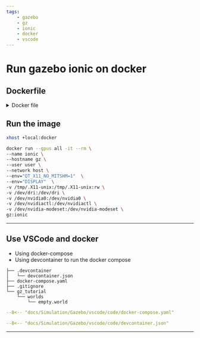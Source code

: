 ```yaml
---
tags:
    - gazebo
    - gz
    - ionic
    - docker
    - vscode
---
```


# Run gazebo ionic on docker


## Dockerfile

<details>
    <summary>Docker file</summary>

```dockerfile
--8<-- "docs/Simulation/ionic/vscode/code/Dockerfile"
```
</details>

## Run the image

```bash
xhost +local:docker

docker run --gpus all -it --rm \
--name ionic \
--hostname gz \
--user user \
--network host \
--env="QT_X11_NO_MITSHM=1"  \
--env="DISPLAY"  \
-v /tmp/.X11-unix:/tmp/.X11-unix:rw \
-v /dev/dri:/dev/dri \
-v /dev/nvidia0:/dev/nvidia0 \
-v /dev/nvidiactl:/dev/nvidiactl \
-v /dev/nvidia-modeset:/dev/nvidia-modeset \
gz:ionic
```

---

## Use VSCode and docker
- Using docker-compose
- Using devcontainer to run the docker compose

```
├── .devcontainer
│   └── devcontainer.json
├── docker-compose.yaml
├── .gitignore
└── gz_tutorial
    └── worlds
        └── empty.world

```

```yaml title="docker-compose.yaml"
--8<-- "docs/Simulation/Gazebo/vscode/code/docker-compose.yaml"
```

```yaml title=".devcontainer/devcontainer.json"
--8<-- "docs/Simulation/Gazebo/vscode/code/devcontainer.json"
```

---